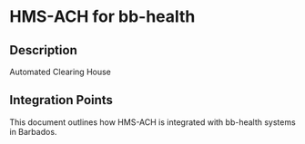 # HMS-ACH for bb-health

## Description

Automated Clearing House

## Integration Points

This document outlines how HMS-ACH is integrated with bb-health systems in Barbados.
